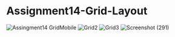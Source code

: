 # Assignment14-Grid-Layout
![Assingment14 GridMobile](https://user-images.githubusercontent.com/110433564/202910552-f3a175fb-1229-488e-af3c-cfc3a1eaf90d.png)
![Grid2](https://user-images.githubusercontent.com/110433564/202910702-2b5b71f8-1262-4900-822f-ab006dffde04.png)
![Grid3](https://user-images.githubusercontent.com/110433564/202910705-74cec744-77d1-4131-9b1b-7de6e923ed04.png)
![Screenshot (291)](https://user-images.githubusercontent.com/110433564/202910586-b425f1f9-b9ff-49c1-8231-106c8953c1c6.png)
